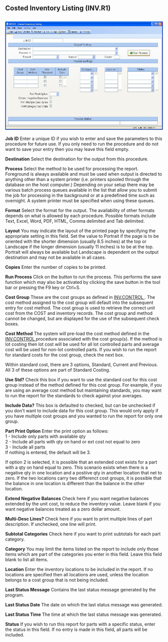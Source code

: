 ##  Costed Inventory Listing (INV.R1)

<PageHeader />

##

![](./INV-R1-1.jpg)

**Job ID** Enter a unique ID if you wish to enter and save the parameters to
this procedure for future use. If you only need to run the procedure and do
not want to save your entry then you may leave this field empty.  
  
**Destination** Select the destination for the output from this procedure.  
  
**Process** Select the method to be used for processing the report. Foreground
is always available and must be used when output is directed to anything other
than a system printer (i.e. printers spooled through the database on the host
computer.) Depending on your setup there may be various batch process queues
available in the list that allow you to submit the job for processing in the
background or at a predefined time such as overnight. A system printer must be
specified when using these queues.  
  
**Format** Select the format for the output. The availability of other formats
depends on what is allowed by each procedure. Possible formats include Text,
Excel, Word, PDF, HTML, Comma delimited and Tab delimited.  
  
**Layout** You may indicate the layout of the printed page by specifying the
appropriate setting in this field. Set the value to Portrait if the page is to
be oriented with the shorter dimension (usually 8.5 inches) at the top or
Landscape if the longer dimension (usually 11 inches) is to be at the top.
Portrait will always be available but Landscape is dependent on the output
destination and may not be available in all cases.  
  
**Copies** Enter the number of copies to be printed.  
  
**Run Process** Click on the button to run the process. This performs the save
function which may also be activated by clicking the save button in the tool
bar or pressing the F9 key or Ctrl+S.  
  
**Cost Group** These are the cost groups as defined in [ INV.CONTROL ](../../../../../rover/AP-OVERVIEW/AP-ENTRY/AP-E/AP-E-2/INV-CONTROL) . The cost method assigned to the cost group will default into the subsequent entry for cost method. The cost group is used to retrieve the correct unit cost from the COST and inventory records. The cost group and method cannot be changed, but are displayed for the use of the subsequent check boxes.   
  
**Cost Method** The system will pre-load the cost method defined in the [ INV.CONTROL ](../../../../../rover/AP-OVERVIEW/AP-ENTRY/AP-E/AP-E-2/INV-CONTROL) procedure associated with the cost group(s). If the method is lot costing then lot cost will be used for all lot controlled parts and average cost will be used for non-lot controlled parts. If you wish to run the report for standard costs for the cost group, check the next box.   
  
Within standard cost, there are 3 options, Standard, Current and Previous. All
3 of these options are part of Standard Costing.  
  
**Use Std?** Check this box if you want to use the standard cost for this cost
group instead of the method defined for this cost group. For example, if you
are using an average cost method but maintaining standards, you may want to
run the report for the standards to check against your averages.  
  
**Include Data?** This box is defaulted to checked, but can be unchecked if
you don't want to include data for this cost group. This would only apply if
you have multiple cost groups and you wanted to run the report for only one
group.  
  
**Part Print Option** Enter the print option as follows:  
1 - Include only parts with available qty  
2 - Include all parts with qty on hand or ext cost not equal to zero  
3 - Include all parts  
If nothing is entered, the default will be 3.  
  
If option 2 is selected, it is possible that an extended cost exists for a
part with a qty on hand equal to zero. This scenario exists when there is a
negative qty in one location and a postiive qty in another location that net
to zero. If the two locations carry two differenct cost groups, it is possible
that the balance in one location is different than the balance in the other
location.  
  
**Extend Negative Balances** Check here if you want negative balances extended
by the unit cost, to reduce the inventory value. Leave blank if you want
negative balances treated as a zero dollar amount.  
  
**Multi-Desc Lines?** Check here if you want to print multiple lines of part
description. If unchecked, one line will print.  
  
**Subtotal Categories** Check here if you want to print subtotals for each
part category.  
  
**Category** You may limit the items listed on the report to include only
those items which are part of the categories you enter in this field. Leave
this field blank to list all items.  
  
**Location** Enter the inventory locations to be included in the report. If no
locations are specified then all locations are used, unless the location
belongs to a cost group that is not being included.  
  
**Last Status Message** Contains the last status message generated by the
program.  
  
**Last Status Date** The date on which the last status message was generated.  
  
**Last Status Time** The time at which the last status message was generated.  
  
**Status** If you wish to run this report for parts with a specific status,
enter the status in this field. If no entry is made in this field, all parts
will be included.  
  
  
<badge text= "Version 8.10.57" vertical="middle" />

<PageFooter />